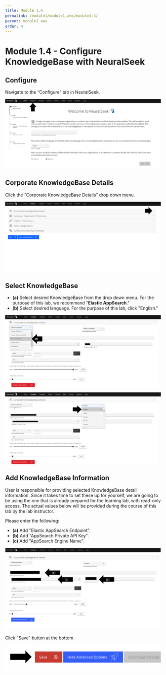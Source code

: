 ```yaml
---
title: Module 1.4
permalink: /module1/module1_aws/module1-4/
parent: module1_aws
order: 4
---
```


# Module 1.4 - Configure KnowledgeBase with NeuralSeek

## Configure

Navigate to the “Configure” tab in NeuralSeek.

![image1.4.1](images/image1.4.1.png)

## Corporate KnowledgeBase Details

Click the “Corporate KnowledgeBase Details” drop down menu. 

![image1.4.2](images/image1.4.2.png)

## Select KnowledgeBase

- **(a)** Select desired KnowledgeBase from the drop down menu. For the purpose of this lab, we recommend "**Elastic AppSearch**." 
- **(b)** Select desired language. For the purpose of this lab, click "English." 
  
![image1.4.3](images/image1.4.3_updated.png)

![image1.4.4](images/image1.4.4_updated.png)

## Add KnowledgeBase Information

User is responsible for providing selected KnowledgeBase detail information. Since it takes time to set these up for yourself, we are going to be using the one that is already prepared for the learning lab, with read-only access. The actual values below will be provided during the course of this lab by the lab instructor.

Please enter the following:

- **(a)** Add "Elastic AppSearch Endpoint".
- **(b)** Add "AppSearch Private API Key".
- **(c)** Add "AppSearch Engine Name".

![image1.4.5](images/image1.4.5.png)
 
Click "Save" button at the bottom.

![image1.4.6](images/image1.4.6.png)